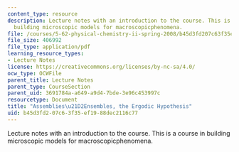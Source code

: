 ```yaml
---
content_type: resource
description: Lecture notes with an introduction to the course. This is a course in
  building microscopic models for macroscopicphenomena.
file: /courses/5-62-physical-chemistry-ii-spring-2008/b45d3fd207c63f35ef1988dec2116c77_01_562ln08.pdf
file_size: 406992
file_type: application/pdf
learning_resource_types:
- Lecture Notes
license: https://creativecommons.org/licenses/by-nc-sa/4.0/
ocw_type: OCWFile
parent_title: Lecture Notes
parent_type: CourseSection
parent_uid: 3691784a-a649-a9d4-7bde-3e96c453997c
resourcetype: Document
title: "Assemblies\u21D2Ensembles, the Ergodic Hypothesis"
uid: b45d3fd2-07c6-3f35-ef19-88dec2116c77
---
```

Lecture notes with an introduction to the course. This is a course in building microscopic models for macroscopicphenomena.